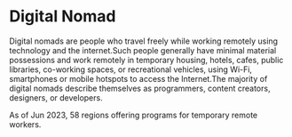 # Digital Nomad
Digital nomads are people who travel freely while working remotely using technology and the internet.Such people generally have minimal material possessions and work remotely in temporary housing, hotels, cafes, public libraries, co-working spaces, or recreational vehicles, using Wi-Fi, smartphones or mobile hotspots to access the Internet.The majority of digital nomads describe themselves as programmers, content creators, designers, or developers.

As of Jun 2023, 58 regions offering programs for temporary remote workers.
